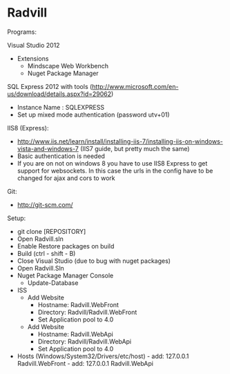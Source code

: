 Radvill
=======

Programs:

Visual Studio 2012
 - Extensions
    - Mindscape Web Workbench
    - Nuget Package Manager
    
SQL Express 2012 with tools (http://www.microsoft.com/en-us/download/details.aspx?id=29062)
 - Instance Name : SQLEXPRESS
 - Set up mixed mode authentication (password utv+01)
 
IIS8 (Express):
 - http://www.iis.net/learn/install/installing-iis-7/installing-iis-on-windows-vista-and-windows-7 (IIS7 guide, but pretty much the same)
 - Basic authentication is needed
 - If you are on not on windows 8 you have to use IIS8 Express to get support for websockets. In this case the urls in the config have to be changed for ajax and cors to work

Git: 
 - http://git-scm.com/



Setup: 
 - git clone [REPOSITORY]
 - Open Radvill.sln
 - Enable Restore packages on build
 - Build (ctrl - shift - B)
 - Close Visual Studio (due to bug with nuget packages)
 - Open Radvill.Sln
 - Nuget Package Manager Console
    - Update-Database
 - ISS
    - Add Website
        - Hostname: Radvill.WebFront
        - Directory: Radvill/Radvill.WebFront
        - Set Application pool to 4.0
    - Add Website
        - Hostname: Radvill.WebApi
        - Directory: Radvill/Radvill.WebApi
        - Set Application pool to 4.0
 - Hosts (Windows/System32/Drivers/etc/host) 
        - add: 127.0.0.1 Radvill.WebFront
        - add: 127.0.0.1 Radvill.WebApi
